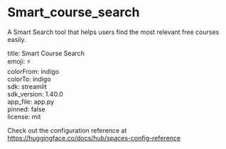 # Smart_course_search
A Smart Search tool that helps users find the most relevant free courses easily.

title: Smart Course Search <br />
emoji: ⚡ <br />
colorFrom: indigo <br />
colorTo: indigo <br />
sdk: streamlit <br />
sdk_version: 1.40.0 <br />
app_file: app.py <br />
pinned: false <br />
license: mit <br />

Check out the configuration reference at https://huggingface.co/docs/hub/spaces-config-reference
